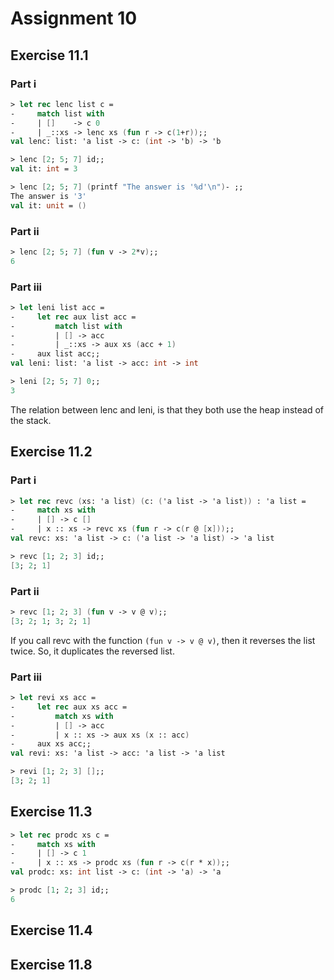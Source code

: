 # Assignment 10

## Exercise 11.1

### Part i

```fsharp
> let rec lenc list c =
-     match list with 
-     | []    -> c 0
-     | _::xs -> lenc xs (fun r -> c(1+r));;
val lenc: list: 'a list -> c: (int -> 'b) -> 'b

> lenc [2; 5; 7] id;;
val it: int = 3

> lenc [2; 5; 7] (printf "The answer is '%d'\n")- ;;
The answer is '3'
val it: unit = ()
```

### Part ii

```fsharp
> lenc [2; 5; 7] (fun v -> 2*v);;
6
```

### Part iii

```fsharp
> let leni list acc =
-     let rec aux list acc =
-         match list with
-         | [] -> acc
-         | _::xs -> aux xs (acc + 1)
-     aux list acc;;
val leni: list: 'a list -> acc: int -> int

> leni [2; 5; 7] 0;;
3
```

The relation between lenc and leni, is that they both use the heap instead of the stack.

## Exercise 11.2

### Part i

```fsharp
> let rec revc (xs: 'a list) (c: ('a list -> 'a list)) : 'a list =
-     match xs with
-     | [] -> c []
-     | x :: xs -> revc xs (fun r -> c(r @ [x]));;
val revc: xs: 'a list -> c: ('a list -> 'a list) -> 'a list

> revc [1; 2; 3] id;;
[3; 2; 1]
```

### Part ii

```fsharp
> revc [1; 2; 3] (fun v -> v @ v);;
[3; 2; 1; 3; 2; 1]
```

If you call revc with the function `(fun v -> v @ v)`, then it reverses the list twice. So, it duplicates the reversed list.

### Part iii

```fsharp
> let revi xs acc =
-     let rec aux xs acc =
-         match xs with
-         | [] -> acc
-         | x :: xs -> aux xs (x :: acc)
-     aux xs acc;;
val revi: xs: 'a list -> acc: 'a list -> 'a list

> revi [1; 2; 3] [];;
[3; 2; 1]
```

## Exercise 11.3

```fsharp
> let rec prodc xs c =
-     match xs with
-     | [] -> c 1
-     | x :: xs -> prodc xs (fun r -> c(r * x));;
val prodc: xs: int list -> c: (int -> 'a) -> 'a

> prodc [1; 2; 3] id;;
6
```

## Exercise 11.4



## Exercise 11.8
